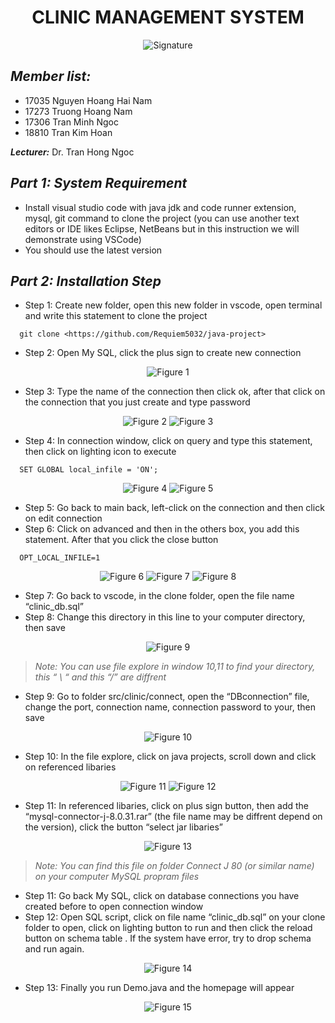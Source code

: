 <h1>
  <div align="center">
    <b>CLINIC MANAGEMENT SYSTEM</b>
  </div>
</h1>

<p align="center">
  <img src="signature.jpg" alt="Signature"/>
</p>

## ***Member list:***

- 17035 Nguyen Hoang Hai Nam
- 17273 Truong Hoang Nam
- 17306 Tran Minh Ngoc
- 18810 Tran Kim Hoan

***Lecturer:*** Dr. Tran Hong Ngoc

## ***Part 1: System Requirement***

- Install visual studio code with java jdk and code runner extension, mysql, git command to clone the project (you can use another text editors or IDE likes Eclipse, NetBeans but in this instruction we will demonstrate using VSCode)
- You should use the latest version

## ***Part 2: Installation Step***

- Step 1: Create new folder, open this new folder in vscode, open terminal and write this statement to clone the project

```lang-non
  git clone <https://github.com/Requiem5032/java-project>
```

- Step 2: Open My SQL, click the plus sign to create new connection

<p align="center">
  <img src="Tutorials/Figure 1.png" alt="Figure 1"/>
</p>

- Step 3: Type the name of the connection then click ok, after that click on the connection that you just create and type password

<p align="center">
  <img src="Tutorials/Figure 2.png" alt="Figure 2"/>
  <img src="Tutorials/Figure 3.png" alt="Figure 3"/>
</p>

- Step 4: In connection window, click on query and type this statement, then click on lighting icon to execute

```lang-non
  SET GLOBAL local_infile = 'ON';
```

<p align="center">
  <img src="Tutorials/Figure 4.png" alt="Figure 4"/> 
  <img src="Tutorials/Figure 5.png" alt="Figure 5"/>
</p>

- Step 5: Go back to main back, left-click on the connection and then click on edit connection
- Step 6: Click on advanced and then in the others box, you add this statement. After that you click the close button

```lang-non
  OPT_LOCAL_INFILE=1
```

<p align="center">
  <img src="Tutorials/Figure 6.png" alt="Figure 6"/>
  <img src="Tutorials/Figure 7.png" alt="Figure 7"/>
  <img src="Tutorials/Figure 8.png" alt="Figure 8"/>
</p>

- Step 7: Go back to vscode, in the clone folder, open the file name “clinic_db.sql”
- Step 8: Change this directory in this line to your computer directory, then save

<p align="center">
  <img src="Tutorials/Figure 9.png" alt="Figure 9"/>
</p>

> *Note: You can use file explore in window 10,11 to find your directory, this “ \ “ and this “/” are diffrent*

- Step 9: Go to folder src/clinic/connect, open the “DBconnection” file, change the port, connection name, connection password to your, then save

<p align="center">
  <img src="Tutorials/Figure 10.png" alt="Figure 10"/>
</p>

- Step 10: In the file explore, click on java projects, scroll down and click on referenced libaries

<p align="center">
  <img src="Tutorials/Figure 11.png" alt="Figure 11"/>
  <img src="Tutorials/Figure 12.png" alt="Figure 12"/>
</p>

- Step 11: In referenced libaries, click on plus sign button, then add the “mysql-connector-j-8.0.31.rar” (the file name may be diffrent depend on the version), click the button “select jar libaries”

<p align="center">
  <img src="Tutorials/Figure 13.png" alt="Figure 13"/>
</p>

> *Note: You can find this file on folder Connect J 80 (or similar name) on your computer MySQL propram files*

- Step 11: Go back My SQL, click on database connections you have created before to open connection window
- Step 12: Open SQL script, click on file name “clinic_db.sql” on your clone folder to open, click on lighting button to run and then click the reload button on schema table . If the system have error, try to drop schema and run again.

<p align="center">
  <img src="Tutorials/Figure 14.png" alt="Figure 14"/>
</p>

- Step 13: Finally you run Demo.java and the homepage will appear

<p align="center">
  <img src="Tutorials/Figure 15.png" alt="Figure 15"/>
</p>
